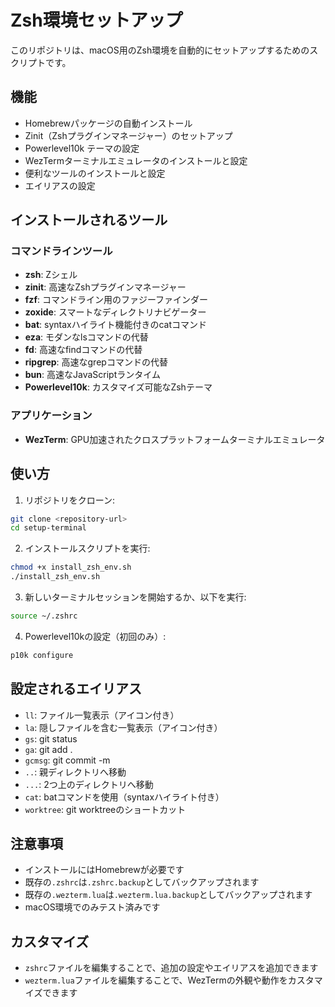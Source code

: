 # Zsh環境セットアップ

このリポジトリは、macOS用のZsh環境を自動的にセットアップするためのスクリプトです。

## 機能

- Homebrewパッケージの自動インストール
- Zinit（Zshプラグインマネージャー）のセットアップ
- Powerlevel10k テーマの設定
- WezTermターミナルエミュレータのインストールと設定
- 便利なツールのインストールと設定
- エイリアスの設定

## インストールされるツール

### コマンドラインツール
- **zsh**: Zシェル
- **zinit**: 高速なZshプラグインマネージャー
- **fzf**: コマンドライン用のファジーファインダー
- **zoxide**: スマートなディレクトリナビゲーター
- **bat**: syntaxハイライト機能付きのcatコマンド
- **eza**: モダンなlsコマンドの代替
- **fd**: 高速なfindコマンドの代替
- **ripgrep**: 高速なgrepコマンドの代替
- **bun**: 高速なJavaScriptランタイム
- **Powerlevel10k**: カスタマイズ可能なZshテーマ

### アプリケーション
- **WezTerm**: GPU加速されたクロスプラットフォームターミナルエミュレータ

## 使い方

1. リポジトリをクローン:
```bash
git clone <repository-url>
cd setup-terminal
```

2. インストールスクリプトを実行:
```bash
chmod +x install_zsh_env.sh
./install_zsh_env.sh
```

3. 新しいターミナルセッションを開始するか、以下を実行:
```bash
source ~/.zshrc
```

4. Powerlevel10kの設定（初回のみ）:
```bash
p10k configure
```

## 設定されるエイリアス

- `ll`: ファイル一覧表示（アイコン付き）
- `la`: 隠しファイルを含む一覧表示（アイコン付き）
- `gs`: git status
- `ga`: git add .
- `gcmsg`: git commit -m
- `..`: 親ディレクトリへ移動
- `...`: 2つ上のディレクトリへ移動
- `cat`: batコマンドを使用（syntaxハイライト付き）
- `worktree`: git worktreeのショートカット

## 注意事項

- インストールにはHomebrewが必要です
- 既存の`.zshrc`は`.zshrc.backup`としてバックアップされます
- 既存の`.wezterm.lua`は`.wezterm.lua.backup`としてバックアップされます
- macOS環境でのみテスト済みです

## カスタマイズ

- `zshrc`ファイルを編集することで、追加の設定やエイリアスを追加できます
- `wezterm.lua`ファイルを編集することで、WezTermの外観や動作をカスタマイズできます